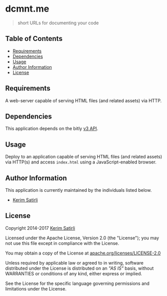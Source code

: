 # dcmnt.me

> short URLs for documenting your code

## Table of Contents

- [Requirements](#requirements)
- [Dependencies](#dependencies)
- [Usage](#usage)
- [Author Information](#author-information)
- [License](#license)

## Requirements

A web-server capable of serving HTML files (and related assets) via HTTP.

## Dependencies

This application depends on the bitly [v3 API](https://dev.bitly.com/links.html#v3_shorten).

## Usage

Deploy to an application capable of serving HTML files (and related assets) via HTTP(s) and access `index.html` using a JavaScript-enabled browser.

## Author Information

This application is currently maintained by the individuals listed below.

- [Kerim Satirli](https://github.com/ksatirli)

## License

Copyright 2014-2017 [Kerim Satirli](https://github.com/ksatirli)

Licensed under the Apache License, Version 2.0 (the "License"); you may not use this file except in compliance with the License.

You may obtain a copy of the License at [apache.org/licenses/LICENSE-2.0](http://www.apache.org/licenses/LICENSE-2.0)

Unless required by applicable law or agreed to in writing, software distributed under the License is distributed on an _"AS IS"_ basis, without WARRANTIES or conditions of any kind, either express or implied.

See the License for the specific language governing permissions and limitations under the License.
